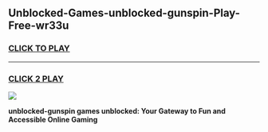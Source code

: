 
## Unblocked-Games-unblocked-gunspin-Play-Free-wr33u
<h3>
<a href="https://premium76.site?title=unblocked-gunspin&ref=23A">CLICK TO PLAY</a></h3>
<hr>

<h3>
<a href="https://premium76.site?title=unblocked-gunspin&ref=23A">CLICK 2 PLAY</a>
  
</h3>

<a href="https://premium76.site?title=unblocked-gunspin&ref=23A"><img src="https://clearcache.store/games.png"></a>


**unblocked-gunspin games unblocked: Your Gateway to Fun and Accessible Online Gaming**
